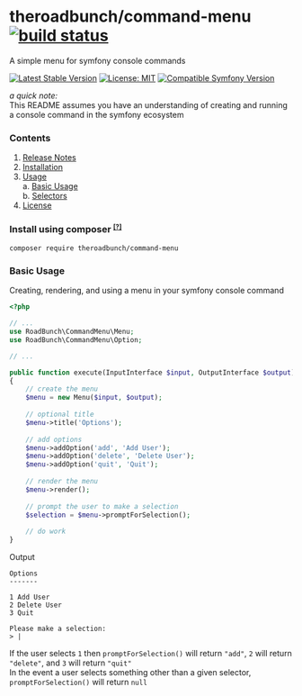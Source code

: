 
# theroadbunch/command-menu [![build status](https://scrutinizer-ci.com/g/The-Road-Bunch/command-menu/badges/build.png?b=master)](https://scrutinizer-ci.com/g/The-Road-Bunch/command-menu/)
A simple menu for symfony console commands  
  
[![Latest Stable Version](https://img.shields.io/packagist/v/theroadbunch/command-menu.svg)](https://packagist.org/packages/theroadbunch/command-menu)
[![License: MIT](https://img.shields.io/badge/License-MIT-yellow.svg)](https://opensource.org/licenses/MIT)
[![Compatible Symfony Version](https://img.shields.io/badge/symfony%2Fconsole-v2.7-ff0000.svg)](https://symfony.com/doc/2.7/components/console.html)
  
_a quick note:_   
This README assumes you have an understanding of creating and running a console command in the symfony ecosystem

### Contents
1. [Release Notes](doc/release.md)
2. [Installation](#installation)
3. [Usage](#usage)  
    a. [Basic Usage](#basic-usage)    
    b. [Selectors](doc/Selectors.md)  
4. [License](LICENSE)

### <a name="installation">Install using composer</a> <sup><small>[[?]](https://getcomposer.org)</a></small></sup>

`composer require theroadbunch/command-menu`

<a name="usage"></a>
### <a name="basic-usage">Basic Usage</a>
Creating, rendering, and using a menu in your symfony console command
```php
<?php

// ...
use RoadBunch\CommandMenu\Menu;
use RoadBunch\CommandMenu\Option;

// ...

public function execute(InputInterface $input, OutputInterface $output)
{      
    // create the menu
    $menu = new Menu($input, $output);
    
    // optional title
    $menu->title('Options');
    
    // add options
    $menu->addOption('add', 'Add User');
    $menu->addOption('delete', 'Delete User');
    $menu->addOption('quit', 'Quit');
    
    // render the menu
    $menu->render();
        
    // prompt the user to make a selection
    $selection = $menu->promptForSelection();
    
    // do work
}
```
Output
```
Options
-------

1 Add User
2 Delete User
3 Quit

Please make a selection:
> |
```
If the user selects `1` then `promptForSelection()` will return `"add"`, `2` will return `"delete"`, and 
`3` will return `"quit"`  
In the event a user selects something other than a given selector, `promptForSelection()` will return `null`
